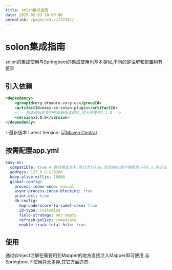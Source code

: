 ```yaml
---
title: solon集成指南
date: 2025-02-03 10:00:00 
permalink: /pages/v3.x/f32381/
---
```

# solon集成指南

solon的集成使用与Springboot的集成使用也基本类似,不同的是注解和配置稍有差异

## 引入依赖
```xml
<dependency>
    <groupId>org.dromara.easy-es</groupId>
    <artifactId>easy-es-solon-plugin</artifactId>
    <!-- 版本选当前支持的最新版本即可,须大于等于2.1.0 -->
    <version>3.0.0</version>
</dependency>
```

✨最新版本 Latest
Version: [![Maven Central](https://img.shields.io/github/v/release/xpc1024/easy-es?include_prereleases&logo=xpc&style=plastic)](https://search.maven.org/search?q=g:io.github.xpc1024%20a:easy-*)

## 按需配置app.yml

```yaml
easy-es:
  compatible: true # 兼容模式开关,默认为false,若您的es客户端版本小于8.x,务必设置为true才可正常使用,8.x及以上则可忽略此项配置
  address: 127.0.0.1:9200
  keep-alive-millis: 18000
  global-config:
    process-index-mode: manual
    async-process-index-blocking: true
    print-dsl: true
    db-config:
      map-underscore-to-camel-case: true
      id-type: customize
      field-strategy: not_empty
      refresh-policy: immediate
      enable-track-total-hits: true
```

## 使用
通过@Inject注解在需要用到Mapper的地方直接注入Mapper即可使用,与Springboot下使用并无差异,其它方面亦然.